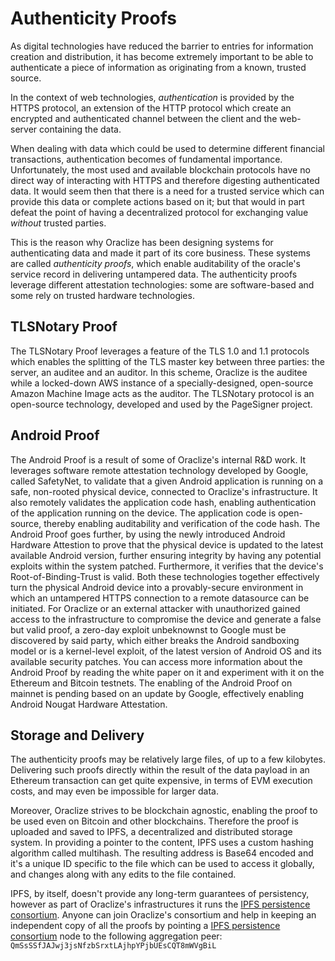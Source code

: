 # Authenticity Proofs
As digital technologies have reduced the barrier to entries for information creation and distribution, it has become extremely important to be able to authenticate a piece of information as originating from a known, trusted source. 

In the context of web technologies, _authentication_ is provided by the HTTPS protocol, an extension of the HTTP protocol which create an encrypted and authenticated channel between the client and the web-server containing the data.

When dealing with data which could be used to determine different financial transactions, authentication becomes of fundamental importance. Unfortunately, the most used and available blockchain protocols have no direct way of interacting with HTTPS and therefore digesting authenticated data. It would seem then that there is a need for a trusted service which can provide this data or complete actions based on it; but that would in part defeat the point of having a decentralized protocol for exchanging value *without* trusted parties. 

This is the reason why Oraclize has been designing systems for authenticating data and made it part of its core business. These systems are called *authenticity proofs*, which enable auditability of the oracle's service record in delivering untampered data. 
The authenticity proofs leverage different attestation technologies: some are software-based and some rely on trusted hardware technologies. 

## TLSNotary Proof
The TLSNotary Proof leverages a feature of the TLS 1.0 and 1.1 protocols which enables the splitting of the TLS master key between three parties: the server, an auditee and an auditor. In this scheme, Oraclize is the auditee while a locked-down AWS instance of a specially-designed, open-source Amazon Machine Image acts as the auditor. The TLSNotary protocol is an open-source technology, developed and used by the PageSigner project.

## Android Proof
The Android Proof is a result of some of Oraclize's internal R&D work. It leverages software remote attestation technology developed by Google, called SafetyNet, to validate that a given Android application is running on a safe, non-rooted physical device, connected to Oraclize's infrastructure. It also remotely validates the application code hash, enabling authentication of the application running on the device. The application code is open-source, thereby enabling auditability and verification of the code hash. The Android Proof goes further, by using the newly introduced Android Hardware Attestion to prove that the physical device is updated to the latest available Android version, further ensuring integrity by having any potential exploits within the system patched. Furthermore, it verifies that the device's Root-of-Binding-Trust is valid. Both these technologies together effectively turn the physical Android device into a provably-secure environment in which an untampered HTTPS connection to a remote datasource can be initiated. For Oraclize or an external attacker with unauthorized gained access to the infrastructure to compromise the device and generate a false but valid proof, a zero-day exploit unbeknownst to Google must be discovered by said party, which either breaks the Android sandboxing model or is a kernel-level exploit, of the latest version of Android OS and its available security patches.
You can access more information about the Android Proof by reading the white paper on it and experiment with it on the Ethereum and Bitcoin testnets. The enabling of the Android Proof on mainnet is pending based on an update by Google, effectively enabling Android Nougat Hardware Attestation.

## Storage and Delivery
The authenticity proofs may be relatively large files, of up to a few kilobytes. Delivering such proofs directly within the result of the data payload in an Ethereum transaction can get quite expensive, in terms of EVM execution costs, and may even be impossible for larger data. 

Moreover, Oraclize strives to be blockchain agnostic, enabling the proof to be used even on Bitcoin and other blockchains. Therefore the proof is uploaded and saved to IPFS, a decentralized and distributed storage system. In providing a pointer to the content, IPFS uses a custom hashing algorithm called multihash. The resulting address is Base64 encoded and it's a unique ID specific to the file which can be used to access it globally, and changes along with any edits to the file contained. 

IPFS, by itself, doesn't provide any long-term guarantees of persistency, however as part of Oraclize's infrastructures it runs the <a href="https://github.com/oraclize/ipfs-persistence-consortium" target="_blank">IPFS persistence consortium</a>. Anyone can join Oraclize's consortium and help in keeping an independent copy of all the proofs by pointing a <a href="https://github.com/oraclize/ipfs-persistence-consortium" target="_blank">IPFS persistence consortium</a> node to the following aggregation peer: `QmSsSSfJAJwj3jsNfzbSrxtLAjhpYPjbUEsCQT8mWVgBiL`


